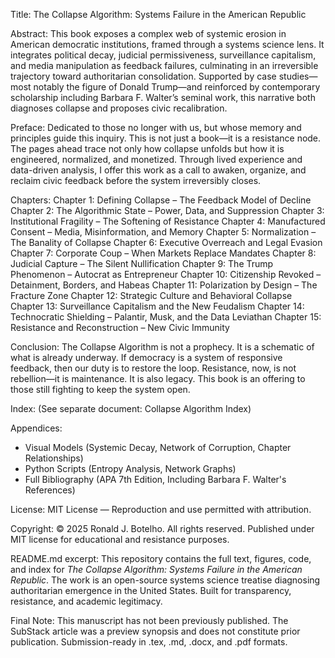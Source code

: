 Title: The Collapse Algorithm: Systems Failure in the American Republic

Abstract:
This book exposes a complex web of systemic erosion in American democratic institutions, framed through a systems science lens. It integrates political decay, judicial permissiveness, surveillance capitalism, and media manipulation as feedback failures, culminating in an irreversible trajectory toward authoritarian consolidation. Supported by case studies—most notably the figure of Donald Trump—and reinforced by contemporary scholarship including Barbara F. Walter’s seminal work, this narrative both diagnoses collapse and proposes civic recalibration.

Preface:
Dedicated to those no longer with us, but whose memory and principles guide this inquiry. This is not just a book—it is a resistance node. The pages ahead trace not only how collapse unfolds but how it is engineered, normalized, and monetized. Through lived experience and data-driven analysis, I offer this work as a call to awaken, organize, and reclaim civic feedback before the system irreversibly closes.

Chapters:
Chapter 1: Defining Collapse – The Feedback Model of Decline
Chapter 2: The Algorithmic State – Power, Data, and Suppression
Chapter 3: Institutional Fragility – The Softening of Resistance
Chapter 4: Manufactured Consent – Media, Misinformation, and Memory
Chapter 5: Normalization – The Banality of Collapse
Chapter 6: Executive Overreach and Legal Evasion
Chapter 7: Corporate Coup – When Markets Replace Mandates
Chapter 8: Judicial Capture – The Silent Nullification
Chapter 9: The Trump Phenomenon – Autocrat as Entrepreneur
Chapter 10: Citizenship Revoked – Detainment, Borders, and Habeas
Chapter 11: Polarization by Design – The Fracture Zone
Chapter 12: Strategic Culture and Behavioral Collapse
Chapter 13: Surveillance Capitalism and the New Feudalism
Chapter 14: Technocratic Shielding – Palantir, Musk, and the Data Leviathan
Chapter 15: Resistance and Reconstruction – New Civic Immunity

Conclusion:
The Collapse Algorithm is not a prophecy. It is a schematic of what is already underway. If democracy is a system of responsive feedback, then our duty is to restore the loop. Resistance, now, is not rebellion—it is maintenance. It is also legacy. This book is an offering to those still fighting to keep the system open.

Index: (See separate document: Collapse Algorithm Index)

Appendices:
- Visual Models (Systemic Decay, Network of Corruption, Chapter Relationships)
- Python Scripts (Entropy Analysis, Network Graphs)
- Full Bibliography (APA 7th Edition, Including Barbara F. Walter's References)

License:
MIT License — Reproduction and use permitted with attribution.

Copyright:
© 2025 Ronald J. Botelho. All rights reserved. Published under MIT license for educational and resistance purposes.

README.md excerpt:
This repository contains the full text, figures, code, and index for *The Collapse Algorithm: Systems Failure in the American Republic*. The work is an open-source systems science treatise diagnosing authoritarian emergence in the United States. Built for transparency, resistance, and academic legitimacy.

Final Note:
This manuscript has not been previously published. The SubStack article was a preview synopsis and does not constitute prior publication. Submission-ready in .tex, .md, .docx, and .pdf formats.

